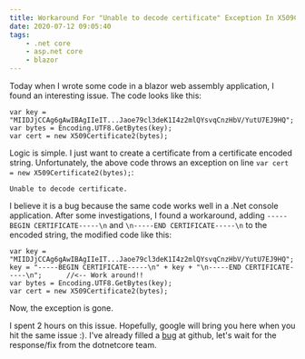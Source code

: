 ```yaml
---
title: Workaround For "Unable to decode certificate" Exception In X509Certificate2 Constructor
date: 2020-07-12 09:05:40
tags:
    - .net core
    - asp.net core
    - blazor
---
```


Today when I wrote some code in a blazor web assembly application, I found an interesting issue. The code looks like this:

    var key = "MIIDJjCCAg6gAwIBAgIIeIT...Jaoe79cl3deK1I4z2mlQYsvqCnzHbV/YutU7EJ9HQ";
    var bytes = Encoding.UTF8.GetBytes(key);
    var cert = new X509Certificate2(bytes);

Logic is simple. I just want to create a certificate from a certificate encoded string. Unfortunately, the above code throws
an exception on line `var cert = new X509Certificate2(bytes);`:

    Unable to decode certificate.

I believe it is a bug because the same code works well in a .Net console application. After some investigations, I found a
workaround, adding `-----BEGIN CERTIFICATE-----\n` and `\n-----END CERTIFICATE-----\n` to the encoded string, the modified
code like this:

    var key = "MIIDJjCCAg6gAwIBAgIIeIT...Jaoe79cl3deK1I4z2mlQYsvqCnzHbV/YutU7EJ9HQ";
    key = "-----BEGIN CERTIFICATE-----\n" + key + "\n-----END CERTIFICATE-----\n";      //<-- Work around!!
    var bytes = Encoding.UTF8.GetBytes(key);
    var cert = new X509Certificate2(bytes);

Now, the exception is gone.

I spent 2 hours on this issue. Hopefully, google will bring you here when you hit the same issue :). I've already filled a
[bug](https://github.com/dotnet/aspnetcore/issues/23881) at github, let's wait for the response/fix from the dotnetcore team.
